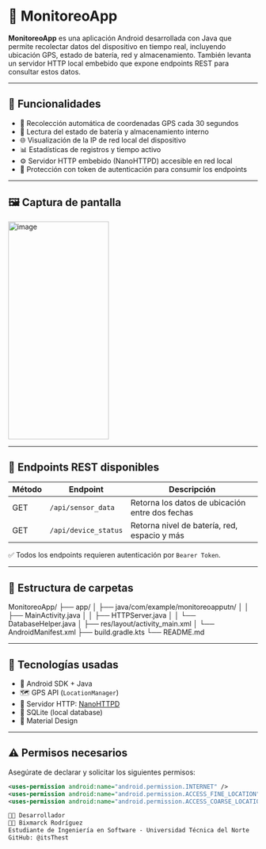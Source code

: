 # 📡 MonitoreoApp

**MonitoreoApp** es una aplicación Android desarrollada con Java que permite recolectar datos del dispositivo en tiempo real, incluyendo ubicación GPS, estado de batería, red y almacenamiento. También levanta un servidor HTTP local embebido que expone endpoints REST para consultar estos datos.

---

## 🧠 Funcionalidades

- 📍 Recolección automática de coordenadas GPS cada 30 segundos
- 🔌 Lectura del estado de batería y almacenamiento interno
- 🌐 Visualización de la IP de red local del dispositivo
- 📊 Estadísticas de registros y tiempo activo
- ⚙️ Servidor HTTP embebido (NanoHTTPD) accesible en red local
- 🔐 Protección con token de autenticación para consumir los endpoints

---

## 🖼️ Captura de pantalla

<img width="203" height="440" alt="image" src="https://github.com/user-attachments/assets/4fb70ec5-2e74-4bc5-9216-d4ea9f9dbcc4" />

---

## 🔗 Endpoints REST disponibles

| Método | Endpoint                | Descripción                           |
|--------|--------------------------|---------------------------------------|
| GET    | `/api/sensor_data`       | Retorna los datos de ubicación entre dos fechas |
| GET    | `/api/device_status`     | Retorna nivel de batería, red, espacio y más |

✅ Todos los endpoints requieren autenticación por `Bearer Token`.

---

## 📂 Estructura de carpetas

MonitoreoApp/
├── app/
│ ├── java/com/example/monitoreoapputn/
│ │ ├── MainActivity.java
│ │ ├── HTTPServer.java
│ │ └── DatabaseHelper.java
│ ├── res/layout/activity_main.xml
│ └── AndroidManifest.xml
├── build.gradle.kts
└── README.md



---

## 🚀 Tecnologías usadas

- 🔧 Android SDK + Java
- 🗺️ GPS API (`LocationManager`)
- 📡 Servidor HTTP: [NanoHTTPD](https://github.com/NanoHttpd/nanohttpd)
- 📁 SQLite (local database)
- 🎨 Material Design

---

## ⚠️ Permisos necesarios

Asegúrate de declarar y solicitar los siguientes permisos:

```xml
<uses-permission android:name="android.permission.INTERNET" />
<uses-permission android:name="android.permission.ACCESS_FINE_LOCATION" />
<uses-permission android:name="android.permission.ACCESS_COARSE_LOCATION" />

👨‍💻 Desarrollador
🧑‍💻 Bixmarck Rodríguez
Estudiante de Ingeniería en Software - Universidad Técnica del Norte
GitHub: @itsThest

